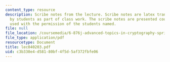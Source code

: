 ```yaml
---
content_type: resource
description: Scribe notes from the lecture. Scribe notes are latex transcriptions
  by students as part of class work. The scribe notes are presented courtesy of and
  used with the permission of the students named.
file: null
file_location: /coursemedia/6-876j-advanced-topics-in-cryptography-spring-2003/c3b330e4d58180bf4f5d5af372fbfe06_lec040203.pdf
file_type: application/pdf
resourcetype: Document
title: lec040203.pdf
uid: c3b330e4-d581-80bf-4f5d-5af372fbfe06
---
```


